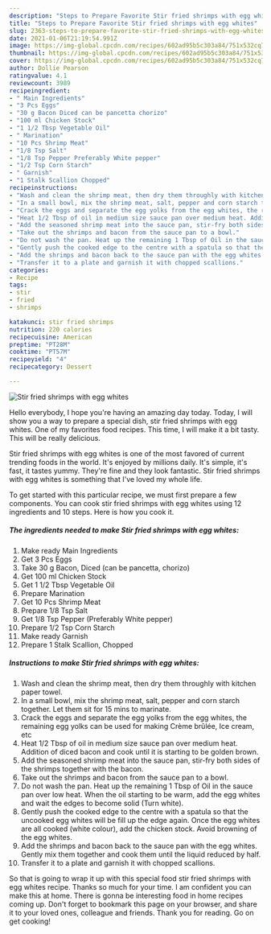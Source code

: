 ```yaml
---
description: "Steps to Prepare Favorite Stir fried shrimps with egg whites"
title: "Steps to Prepare Favorite Stir fried shrimps with egg whites"
slug: 2363-steps-to-prepare-favorite-stir-fried-shrimps-with-egg-whites
date: 2021-01-06T21:19:54.991Z
image: https://img-global.cpcdn.com/recipes/602ad95b5c303a84/751x532cq70/stir-fried-shrimps-with-egg-whites-recipe-main-photo.jpg
thumbnail: https://img-global.cpcdn.com/recipes/602ad95b5c303a84/751x532cq70/stir-fried-shrimps-with-egg-whites-recipe-main-photo.jpg
cover: https://img-global.cpcdn.com/recipes/602ad95b5c303a84/751x532cq70/stir-fried-shrimps-with-egg-whites-recipe-main-photo.jpg
author: Dollie Pearson
ratingvalue: 4.1
reviewcount: 3989
recipeingredient:
- " Main Ingredients"
- "3 Pcs Eggs"
- "30 g Bacon Diced can be pancetta chorizo"
- "100 ml Chicken Stock"
- "1 1/2 Tbsp Vegetable Oil"
- " Marination"
- "10 Pcs Shrimp Meat"
- "1/8 Tsp Salt"
- "1/8 Tsp Pepper Preferably White pepper"
- "1/2 Tsp Corn Starch"
- " Garnish"
- "1 Stalk Scallion Chopped"
recipeinstructions:
- "Wash and clean the shrimp meat, then dry them throughly with kitchen paper towel."
- "In a small bowl, mix the shrimp meat, salt, pepper and corn starch together. Let them sit for 15 mins to marinate."
- "Crack the eggs and separate the egg yolks from the egg whites, the remaining egg yolks can be used for making Crème brûlée, Ice cream, etc"
- "Heat 1/2 Tbsp of oil in medium size sauce pan over medium heat. Addition of diced bacon and cook until it is starting to be golden brown."
- "Add the seasoned shrimp meat into the sauce pan, stir-fry both sides of the shrimps together with the bacon."
- "Take out the shrimps and bacon from the sauce pan to a bowl."
- "Do not wash the pan. Heat up the remaining 1 Tbsp of Oil in the sauce pan over low heat. When the oil starting to be warm, add the egg whites and wait the edges to become solid (Turn white)."
- "Gently push the cooked edge to the centre with a spatula so that the uncooked egg whites will be fill up the edge again. Once the egg whites are all cooked (white colour), add the chicken stock. Avoid browning of the egg whites."
- "Add the shrimps and bacon back to the sauce pan with the egg whites. Gently mix them together and cook them until the liquid reduced by half."
- "Transfer it to a plate and garnish it with chopped scallions."
categories:
- Recipe
tags:
- stir
- fried
- shrimps

katakunci: stir fried shrimps 
nutrition: 220 calories
recipecuisine: American
preptime: "PT28M"
cooktime: "PT57M"
recipeyield: "4"
recipecategory: Dessert

---
```



![Stir fried shrimps with egg whites](https://img-global.cpcdn.com/recipes/602ad95b5c303a84/751x532cq70/stir-fried-shrimps-with-egg-whites-recipe-main-photo.jpg)

Hello everybody, I hope you're having an amazing day today. Today, I will show you a way to prepare a special dish, stir fried shrimps with egg whites. One of my favorites food recipes. This time, I will make it a bit tasty. This will be really delicious.



Stir fried shrimps with egg whites is one of the most favored of current trending foods in the world. It's enjoyed by millions daily. It's simple, it's fast, it tastes yummy. They're fine and they look fantastic. Stir fried shrimps with egg whites is something that I've loved my whole life.


To get started with this particular recipe, we must first prepare a few components. You can cook stir fried shrimps with egg whites using 12 ingredients and 10 steps. Here is how you cook it.

<!--inarticleads1-->

##### The ingredients needed to make Stir fried shrimps with egg whites:

1. Make ready  Main Ingredients
1. Get 3 Pcs Eggs
1. Take 30 g Bacon, Diced (can be pancetta, chorizo)
1. Get 100 ml Chicken Stock
1. Get 1 1/2 Tbsp Vegetable Oil
1. Prepare  Marination
1. Get 10 Pcs Shrimp Meat
1. Prepare 1/8 Tsp Salt
1. Get 1/8 Tsp Pepper (Preferably White pepper)
1. Prepare 1/2 Tsp Corn Starch
1. Make ready  Garnish
1. Prepare 1 Stalk Scallion, Chopped




<!--inarticleads2-->

##### Instructions to make Stir fried shrimps with egg whites:

1. Wash and clean the shrimp meat, then dry them throughly with kitchen paper towel.
1. In a small bowl, mix the shrimp meat, salt, pepper and corn starch together. Let them sit for 15 mins to marinate.
1. Crack the eggs and separate the egg yolks from the egg whites, the remaining egg yolks can be used for making Crème brûlée, Ice cream, etc
1. Heat 1/2 Tbsp of oil in medium size sauce pan over medium heat. Addition of diced bacon and cook until it is starting to be golden brown.
1. Add the seasoned shrimp meat into the sauce pan, stir-fry both sides of the shrimps together with the bacon.
1. Take out the shrimps and bacon from the sauce pan to a bowl.
1. Do not wash the pan. Heat up the remaining 1 Tbsp of Oil in the sauce pan over low heat. When the oil starting to be warm, add the egg whites and wait the edges to become solid (Turn white).
1. Gently push the cooked edge to the centre with a spatula so that the uncooked egg whites will be fill up the edge again. Once the egg whites are all cooked (white colour), add the chicken stock. Avoid browning of the egg whites.
1. Add the shrimps and bacon back to the sauce pan with the egg whites. Gently mix them together and cook them until the liquid reduced by half.
1. Transfer it to a plate and garnish it with chopped scallions.




So that is going to wrap it up with this special food stir fried shrimps with egg whites recipe. Thanks so much for your time. I am confident you can make this at home. There is gonna be interesting food in home recipes coming up. Don't forget to bookmark this page on your browser, and share it to your loved ones, colleague and friends. Thank you for reading. Go on get cooking!
